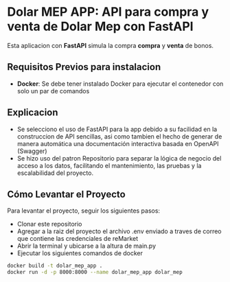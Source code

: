 # Dolar MEP APP: API para compra y venta de Dolar Mep con FastAPI 

Esta aplicacion con **FastAPI** simula la compra **compra** y **venta** de bonos.

## Requisitos Previos para instalacion
- **Docker**: Se debe tener instalado Docker para ejecutar el contenedor con solo un par de comandos

## Explicacion
- Se selecciono el uso de FastAPI para la app debido a su facilidad en la construccion de API sencillas, asi como tambien el hecho de generar de manera automática una documentación interactiva basada en OpenAPI (Swagger)
- Se hizo uso del patron Repositorio  para separar la lógica de negocio del acceso a los datos, facilitando el mantenimiento, las pruebas y la escalabilidad del proyecto.

## Cómo Levantar el Proyecto

Para levantar el proyecto, seguir los siguientes pasos:
- Clonar este repositorio
- Agregar a la raiz del proyecto el archivo .env enviado a traves de correo que contiene las credenciales de reMarket
- Abrir la terminal y ubicarse a la altura de main.py
- Ejecutar los siguientes comandos de docker

```bash
docker build -t dolar_mep_app .
docker run -d -p 8000:8000 --name dolar_mep_app dolar_mep

